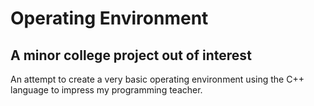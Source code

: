 # Operating Environment

## A minor college project out of interest

An attempt to create a very basic operating environment using the C++ language to impress my programming teacher.
